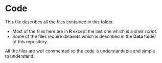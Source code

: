 # Code

This file describes all the files contained in this folder.

* Most of the files here are in **R** except the last one which is a *shell script*.
* Some of the files require datasets which is described in the **Data** folder of this repository.

All the files are well commented so the code is understandable and simple to understand.
